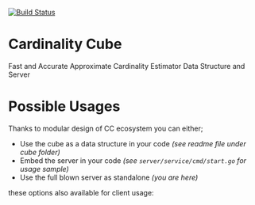 [![Build Status](https://travis-ci.org/bahadrix/cardinalitycube.svg?branch=master)](https://travis-ci.org/bahadrix/cardinalitycube)

# Cardinality Cube 
Fast and Accurate Approximate Cardinality Estimator Data Structure and Server

# Possible Usages
Thanks to modular design of CC ecosystem you can either;
- Use the cube as a data structure in your code *(see readme file under cube folder)*
- Embed the server in your code *(see `server/service/cmd/start.go` for usage sample)*
- Use the full blown server as standalone *(you are here)*

these options also available for client usage:
